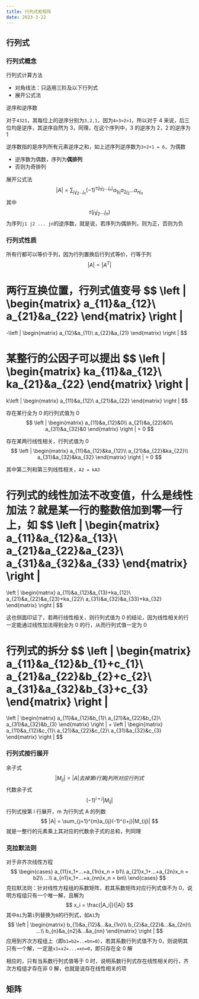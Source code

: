 ```yaml
---
title: 行列式和矩阵
date: 2023-3-22
---
```


## 行列式

### 行列式概念

行列式计算方法

- 对角线法：只适用三阶及以下行列式
- 展开公式法

逆序和逆序数

对于`4321`，其每位上的逆序分别为`3,2,1`，因为`4>3>2>1`，所以对于 4 来说，后三位均是逆序，其逆序自然为 3，同理，在这个序列中，3 的逆序为 2，2 的逆序为 1

逆序数指的是序列所有元素逆序之和，如上述序列逆序数为`3+2+1 = 6`，为偶数

- 逆序数为偶数，序列为**偶排列**
- 否则为奇排列

展开公式法
$$
|A| = \sum_{j_1j_2...j_n}(-1)^{\tau(j_1j_2...j_n)}a_{1j_1}a_{2j_2}...a_{nj_n}
$$
其中
$$
\tau(j_1j_2...j_n)
$$
为序列`j1 j2 ... jn`的逆序数，就是说，若序列为偶排列，则为正，否则为负

### 行列式性质

所有行都可以等价于列，因为行列置换后行列式等价，行等于列
$$
|A| = |A^T|
$$

两行互换位置，行列式值变号
$$
\left |
\begin{matrix}
a_{11}&a_{12}\\
a_{21}&a_{22}
\end{matrix}
\right |
=
-\left |
\begin{matrix}
a_{12}&a_{11}\\
a_{22}&a_{21}
\end{matrix}
\right |
$$

某整行的公因子可以提出
$$
\left |
\begin{matrix}
ka_{11}&a_{12}\\
ka_{21}&a_{22}
\end{matrix}
\right |
=
k\left |
\begin{matrix}
a_{11}&a_{12}\\
a_{21}&a_{22}
\end{matrix}
\right |
$$

存在某行全为 0 的行列式值为 0
$$
\left |
\begin{matrix}
a_{11}&a_{12}&0\\
a_{21}&a_{22}&0\\
a_{31}&a_{32}&0
\end{matrix}
\right |
= 0
$$

存在某两行线性相关，行列式值为 0
$$
\left |
\begin{matrix}
a_{11}&a_{12}&ka_{12}\\
a_{21}&a_{22}&ka_{22}\\
a_{31}&a_{32}&ka_{32}
\end{matrix}
\right |
= 0
$$

其中第二列和第三列线性相关，`A2 = kA3`

行列式的线性加法不改变值，什么是线性加法？就是某一行的整数倍加到零一行上，如
$$
\left |
\begin{matrix}
a_{11}&a_{12}&a_{13}\\
a_{21}&a_{22}&a_{23}\\
a_{31}&a_{32}&a_{33}
\end{matrix}
\right |
=
\left |
\begin{matrix}
a_{11}&a_{12}&a_{13}+ka_{12}\\
a_{21}&a_{22}&a_{23}+ka_{22}\\
a_{31}&a_{32}&a_{33}+ka_{32}
\end{matrix}
\right |
$$

这也侧面印证了，若两行线性相关，则行列式值为 0 的结论，因为线性相关的行一定能通过线性加法得到全为 0 的行，从而行列式值一定为 0

行列式的拆分
$$
\left |
\begin{matrix}
a_{11}&a_{12}&b_{1}+c_{1}\\
a_{21}&a_{22}&b_{2}+c_{2}\\
a_{31}&a_{32}&b_{3}+c_{3}
\end{matrix}
\right |
=
\left |
\begin{matrix}
a_{11}&a_{12}&b_{1}\\
a_{21}&a_{22}&b_{2}\\
a_{31}&a_{32}&b_{3}
\end{matrix}
\right |
+
\left |
\begin{matrix}
a_{11}&a_{12}&c_{1}\\
a_{21}&a_{22}&c_{2}\\
a_{31}&a_{32}&c_{3}
\end{matrix}
\right |
$$

### 行列式按行展开

余子式
$$
|M_{ij}| = |A|去掉第i行第j列所对应行列式
$$
代数余子式
$$
(-1)^{i+j}|M_{ij}|
$$
行列式按第 i 行展开，m 为行列式 A 的列数
$$
|A| = \sum_{j=1}^{m}a_{ij}(-1)^{i+j}|M_{ij}|
$$
就是一整行的元素乘上其对应的代数余子式的总和，列同理

### 克拉默法则

对于非齐次线性方程
$$
\begin{cases}
a_{11}x_1+...+a_{1n}x_n = b1\\
a_{21}x_1+...+a_{2n}x_n = b2\\
...\\
a_{n1}x_1+...+a_{nn}x_n = bn\\
\end{cases}
$$
克拉默法则：针对线性方程组的系数矩阵，若其系数矩阵对应行列式值不为 0，说明方程组只有一个唯一解，且解为
$$
x_i = \frac{|A_i|}{|A|}
$$
其中`Ai`为第`i`列替换为`B`的行列式，如`A1`为
$$
\left |
\begin{matrix}
b_{1}&a_{12}&...&a_{1n}\\
b_{2}&a_{22}&...&a_{2n}\\
...\\
b_{n}&a_{n2}&...&a_{nn}
\end{matrix}
\right |
$$
应用到齐次方程组上（即`b1=b2=..=bn=0`），若其系数行列式值不为 0，则说明其只有一个解，一定是`x1=x2=...=xn=0`，即只存在全 0 解

相应的，只有当系数行列式值等于 0 时，说明系数行列式存在线性相关的行，齐次方程组才存在非 0 解，也就是说存在线性相关的项

## 矩阵

